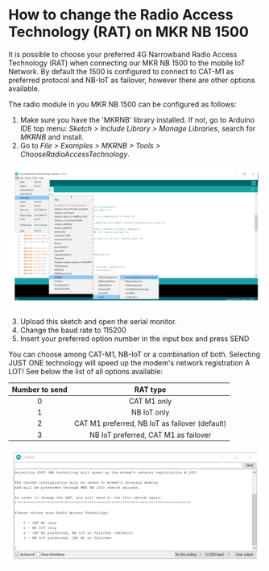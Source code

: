 # How to change the Radio Access Technology (RAT) on MKR NB 1500

It is possible to choose your preferred 4G Narrowband Radio Access Technology (RAT) when connecting our MKR NB 1500 to the mobile IoT Network. By default the 1500 is configured to connect to CAT-M1 as preferred protocol and NB-IoT as failover, however there are other options available.

The radio module in you MKR NB 1500 can be configured as follows:
1. Make sure you have the 'MKRNB' library installed. If not, go to Arduino IDE top menu: *Sketch > Include Library > Manage Libraries*, search for *MKRNB* and install.
2. Go to *File > Examples > MKRNB > Tools > ChooseRadioAccessTechnology*.

![Example location](assets/img/hardware/boards/change-RAT1.png)

3. Upload this sketch and open the serial monitor.
4. Change the baud rate to 115200 
5. Insert your preferred option number in the input box and press SEND

You can choose among CAT-M1, NB-IoT or a combination of both. Selecting JUST ONE technology will speed up the modem's network registration A LOT! See below the list of all options available:

| Number to send |  RAT type |
|:----------:|:-------------:|
| 0 |  CAT M1 only |
| 1 |    NB IoT only   |
| 2 | CAT M1 preferred, NB IoT as failover (default) |
| 3 | NB IoT preferred, CAT M1 as failover |

![Serial port info](assets/img/hardware/boards/change-RAT2.png)


